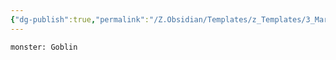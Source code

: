 ```yaml
---
{"dg-publish":true,"permalink":"/Z.Obsidian/Templates/z_Templates/3_Markdown/Insert Monster (TTRPG Statblock)/"}
---
```


```statblock
monster: Goblin
```